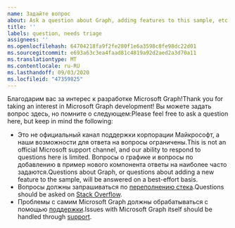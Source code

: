 ```yaml
---
name: Задайте вопрос
about: Ask a question about Graph, adding features to this sample, etc.
title: ''
labels: question, needs triage
assignees: ''
ms.openlocfilehash: 64704218fa9f2fe280f1e6a3598c8fe98dc22d01
ms.sourcegitcommit: e693a63c3ea4faad81c4819a92d2aed2a3d70a11
ms.translationtype: MT
ms.contentlocale: ru-RU
ms.lasthandoff: 09/03/2020
ms.locfileid: "47359825"
---
```

<span data-ttu-id="66cb3-102">Благодарим вас за интерес к разработке Microsoft Graph!</span><span class="sxs-lookup"><span data-stu-id="66cb3-102">Thank you for taking an interest in Microsoft Graph development!</span></span> <span data-ttu-id="66cb3-103">Вы можете задать вопрос здесь, но помните о следующем:</span><span class="sxs-lookup"><span data-stu-id="66cb3-103">Please feel free to ask a question here, but keep in mind the following:</span></span>

- <span data-ttu-id="66cb3-104">Это не официальный канал поддержки корпорации Майкрософт, а наши возможности для ответа на вопросы ограничены.</span><span class="sxs-lookup"><span data-stu-id="66cb3-104">This is not an official Microsoft support channel, and our ability to respond to questions here is limited.</span></span> <span data-ttu-id="66cb3-105">Вопросы о графике и вопросы по добавлению в пример нового компонента ответы на наиболее часто задаются.</span><span class="sxs-lookup"><span data-stu-id="66cb3-105">Questions about Graph, or questions about adding a new feature to the sample, will be answered on a best-effort basis.</span></span>
- <span data-ttu-id="66cb3-106">Вопросы должны запрашиваться по [переполнению стека](https://stackoverflow.com/questions/tagged/microsoft-graph).</span><span class="sxs-lookup"><span data-stu-id="66cb3-106">Questions should be asked on [Stack Overflow](https://stackoverflow.com/questions/tagged/microsoft-graph).</span></span>
- <span data-ttu-id="66cb3-107">Проблемы с самим Microsoft Graph должны обрабатываться с помощью [поддержки](https://developer.microsoft.com/graph/support).</span><span class="sxs-lookup"><span data-stu-id="66cb3-107">Issues with Microsoft Graph itself should be handled through [support](https://developer.microsoft.com/graph/support).</span></span>
